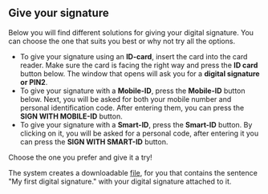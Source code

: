 ## Give your signature

Below you will find different solutions for giving your digital signature. You can choose the one that suits you best or why not try all the options.

- To give your signature using an **ID-card**, insert the card into the card reader. Make sure the card is facing the right way and press the **ID card** button below. The window that opens will ask you for a **digital signature or PIN2**. 
- To give your signature with a **Mobile-ID**, press the **Mobile-ID** button below. Next, you will be asked for both your mobile number and personal identification code. After entering them, you can press the **SIGN WITH MOBILE-ID** button. 
- To give your signature with a **Smart-ID**, press the **Smart-ID** button. By clicking on it, you will be asked for a personal code, after entering it you can press the **SIGN WITH SMART-ID** button.

Choose the one you prefer and give it a try! 

The system creates a downloadable [file](/demo-signatures/signable), for you that contains the sentence "My first digital signature." with your digital signature attached to it.
